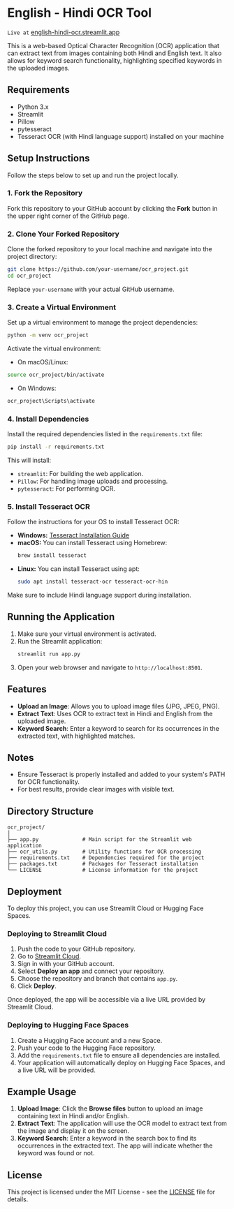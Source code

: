 # English - Hindi OCR Tool
`Live at` [english-hindi-ocr.streamlit.app](https://www.english-hindi-ocr.streamlit.app/)

This is a web-based Optical Character Recognition (OCR) application that can extract text from images containing both Hindi and English text. It also allows for keyword search functionality, highlighting specified keywords in the uploaded images.

## Requirements

- Python 3.x
- Streamlit
- Pillow
- pytesseract
- Tesseract OCR (with Hindi language support) installed on your machine

## Setup Instructions

Follow the steps below to set up and run the project locally.

### 1. Fork the Repository

Fork this repository to your GitHub account by clicking the **Fork** button in the upper right corner of the GitHub page.

### 2. Clone Your Forked Repository

Clone the forked repository to your local machine and navigate into the project directory:

```bash
git clone https://github.com/your-username/ocr_project.git
cd ocr_project
```

Replace `your-username` with your actual GitHub username.

### 3. Create a Virtual Environment

Set up a virtual environment to manage the project dependencies:

```bash
python -m venv ocr_project
```

Activate the virtual environment:

- On macOS/Linux:

```bash
source ocr_project/bin/activate
```

- On Windows:

```bash
ocr_project\Scripts\activate
```

### 4. Install Dependencies

Install the required dependencies listed in the `requirements.txt` file:

```bash
pip install -r requirements.txt
```

This will install:

- `streamlit`: For building the web application.
- `Pillow`: For handling image uploads and processing.
- `pytesseract`: For performing OCR.

### 5. Install Tesseract OCR

Follow the instructions for your OS to install Tesseract OCR:

- **Windows:** [Tesseract Installation Guide](https://github.com/tesseract-ocr/tesseract/wiki/Installation)
- **macOS:** You can install Tesseract using Homebrew:
  ```bash
  brew install tesseract
  ```
- **Linux:** You can install Tesseract using apt:
  ```bash
  sudo apt install tesseract-ocr tesseract-ocr-hin
  ```

Make sure to include Hindi language support during installation.

## Running the Application

1. Make sure your virtual environment is activated.
2. Run the Streamlit application:
   ```bash
   streamlit run app.py
   ```
3. Open your web browser and navigate to `http://localhost:8501`.

## Features

- **Upload an Image**: Allows you to upload image files (JPG, JPEG, PNG).
- **Extract Text**: Uses OCR to extract text in Hindi and English from the uploaded image.
- **Keyword Search**: Enter a keyword to search for its occurrences in the extracted text, with highlighted matches.

## Notes

- Ensure Tesseract is properly installed and added to your system's PATH for OCR functionality.
- For best results, provide clear images with visible text.

## Directory Structure

```
ocr_project/
│
├── app.py              # Main script for the Streamlit web application
├── ocr_utils.py        # Utility functions for OCR processing
├── requirements.txt    # Dependencies required for the project
├── packages.txt        # Packages for Tesseract installation
└── LICENSE             # License information for the project
```

## Deployment

To deploy this project, you can use Streamlit Cloud or Hugging Face Spaces.

### Deploying to Streamlit Cloud

1. Push the code to your GitHub repository.
2. Go to [Streamlit Cloud](https://share.streamlit.io/).
3. Sign in with your GitHub account.
4. Select **Deploy an app** and connect your repository.
5. Choose the repository and branch that contains `app.py`.
6. Click **Deploy**.

Once deployed, the app will be accessible via a live URL provided by Streamlit Cloud.

### Deploying to Hugging Face Spaces

1. Create a Hugging Face account and a new Space.
2. Push your code to the Hugging Face repository.
3. Add the `requirements.txt` file to ensure all dependencies are installed.
4. Your application will automatically deploy on Hugging Face Spaces, and a live URL will be provided.

## Example Usage

1. **Upload Image**: Click the **Browse files** button to upload an image containing text in Hindi and/or English.
2. **Extract Text**: The application will use the OCR model to extract text from the image and display it on the screen.
3. **Keyword Search**: Enter a keyword in the search box to find its occurrences in the extracted text. The app will indicate whether the keyword was found or not.

## License

This project is licensed under the MIT License - see the [LICENSE](LICENSE) file for details.
